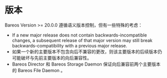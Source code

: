 # 版本

Bareos Version >=  20.0.0 遵循语义版本控制，但有一些特殊的考虑：

- If a new major release does not contain backwards-incompatible  changes, a subsequent release of that major version may still break  backwards-compatibility with a previous major release.
- 如果一个新的主要版本不包含向后不兼容的更改，则该主要版本的后续版本仍可能破坏与先前主要版本的向后兼容性。
- Bareos Director 和 Bareos Storage Daemon 保证向后兼容前两个主要版本的 Bareos File Daemon 。